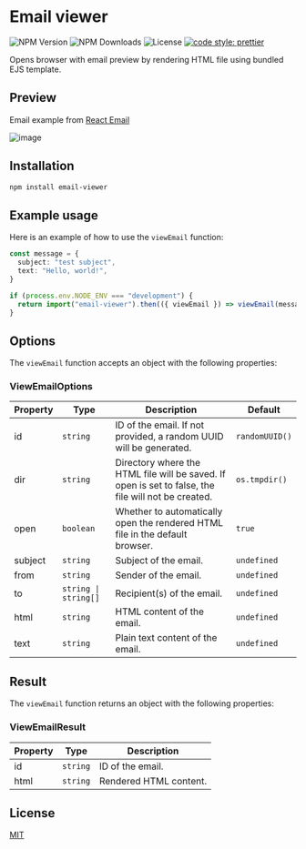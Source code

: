 # Email viewer

![NPM Version](https://img.shields.io/npm/v/email-viewer?style=flat-square)
![NPM Downloads](https://img.shields.io/npm/dw/email-viewer?style=flat-square)
![License](https://img.shields.io/github/license/oreqr/email-viewer?style=flat-square)
[![code style: prettier](https://img.shields.io/badge/code_style-prettier-ff69b4.svg?style=flat-square)](https://github.com/prettier/prettier)

Opens browser with email preview by rendering HTML file using bundled EJS template.

## Preview

Email example from [React Email](https://react.email)

![image](https://github.com/OreQr/email-viewer/assets/50458706/ab9de2a3-5bdd-4e58-bb99-41072cea173f)

## Installation

```bash
npm install email-viewer
```

## Example usage

Here is an example of how to use the `viewEmail` function:

```typescript
const message = {
  subject: "test subject",
  text: "Hello, world!",
}

if (process.env.NODE_ENV === "development") {
  return import("email-viewer").then(({ viewEmail }) => viewEmail(message))
}
```

## Options

The `viewEmail` function accepts an object with the following properties:

### ViewEmailOptions

| Property | Type                 | Description                                                                                         | Default        |
| -------- | -------------------- | --------------------------------------------------------------------------------------------------- | -------------- |
| id       | `string`             | ID of the email. If not provided, a random UUID will be generated.                                  | `randomUUID()` |
| dir      | `string`             | Directory where the HTML file will be saved. If open is set to false, the file will not be created. | `os.tmpdir()`  |
| open     | `boolean`            | Whether to automatically open the rendered HTML file in the default browser.                        | `true`         |
| subject  | `string`             | Subject of the email.                                                                               | `undefined`    |
| from     | `string`             | Sender of the email.                                                                                | `undefined`    |
| to       | `string \| string[]` | Recipient(s) of the email.                                                                          | `undefined`    |
| html     | `string`             | HTML content of the email.                                                                          | `undefined`    |
| text     | `string`             | Plain text content of the email.                                                                    | `undefined`    |

## Result

The `viewEmail` function returns an object with the following properties:

### ViewEmailResult

| Property | Type     | Description            |
| -------- | -------- | ---------------------- |
| id       | `string` | ID of the email.       |
| html     | `string` | Rendered HTML content. |

## License

[MIT](https://github.com/OreQr/email-viewer/blob/main/LICENSE.txt)
